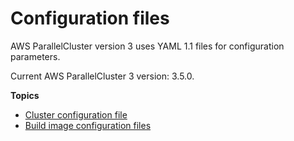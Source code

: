 # Configuration files<a name="configuration-v3"></a>

AWS ParallelCluster version 3 uses YAML 1\.1 files for configuration parameters\.

Current AWS ParallelCluster 3 version: 3\.5\.0\.

**Topics**
+ [Cluster configuration file](cluster-configuration-file-v3.md)
+ [Build image configuration files](image-builder-configuration-file-v3.md)